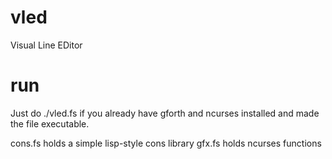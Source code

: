 # vled
Visual Line EDitor

# run
Just do ./vled.fs if you already have gforth and ncurses installed and made the file executable.

cons.fs holds a simple lisp-style cons library
gfx.fs holds ncurses functions
